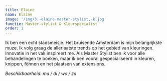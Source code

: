 ```yaml
---
title: Elaine
naam: Elaine
image: '/img/3.-elaine-master-stylist,-k.jpg'
functie: Master-stylist & Kleurspecialist
order: 1
---
```


Ik ben een echt stadsmeisje. Het bruisende Amsterdam is mijn belangrijkste muze. Ik volg graag de allerlaatste trends op het gebied van kleuringen. Innovatie in het vak inspireert me. Als Master Stylist ben ik voor alle behandelingen te boeken, maar ik ben vooral gespecialiseerd in kleuren, knippen, f&ouml;hnen en het plaatsen van extensions.

*Beschikbaarheid: ma / di / wo / za*